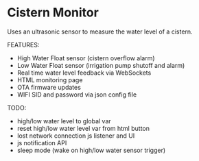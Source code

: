 # Cistern Monitor

Uses an ultrasonic sensor to measure the water level of a cistern.  

FEATURES:
 - High Water Float sensor (cistern overflow alarm)
 - Low Water Float sensor (irrigation pump shutoff and alarm)
 - Real time water level feedback via WebSockets
 - HTML monitoring page
 - OTA firmware updates
 - WIFI SID and password via json config file


TODO:
 - high/low water level to global var
 - reset high/low water level var from html button
 - lost network connection js listener and UI
 - js notification API
 - sleep mode (wake on high/low water sensor trigger)

